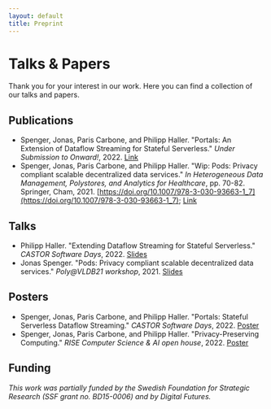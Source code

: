 ```yaml
---
layout: default
title: Preprint
---
```


# Talks & Papers

Thank you for your interest in our work. Here you can find a collection of our talks and papers.

## Publications

* Spenger, Jonas, Paris Carbone, and Philipp Haller. "Portals: An Extension of Dataflow Streaming for Stateful Serverless." *Under Submission to Onward!*, 2022. [Link](...)
* Spenger, Jonas, Paris Carbone, and Philipp Haller. "Wip: Pods: Privacy compliant scalable decentralized data services." *In Heterogeneous Data Management, Polystores, and Analytics for Healthcare*, pp. 70-82. Springer, Cham, 2021. [https://doi.org/10.1007/978-3-030-93663-1_7](https://doi.org/10.1007/978-3-030-93663-1_7); [Link](https://people.kth.se/~phaller/doc/spenger21-poly.pdf)

## Talks

* Philipp Haller. "Extending Dataflow Streaming for Stateful Serverless." *CASTOR Software Days*, 2022. [Slides](https://speakerdeck.com/phaller/extending-dataflow-streaming-for-stateful-serverless)
* Jonas Spenger. "Pods: Privacy compliant scalable decentralized data services." *Poly@VLDB21 workshop*, 2021. [Slides](https://drive.google.com/file/d/1-ZUn_sc9_Yny2xcnz4VZtLI_z75tA0El/view?usp=sharing)

## Posters

* Spenger, Jonas, Paris Carbone, and Philipp Haller. "Portals: Stateful Serverless Dataflow Streaming." *CASTOR Software Days*, 2022. [Poster](https://drive.google.com/file/d/13EiCixn75EsCtlKuKN8gGHXAprzuvXeX/view?usp=sharing)
* Spenger, Jonas, Paris Carbone, and Philipp Haller. "Privacy-Preserving Computing." *RISE Computer Science & AI open house*, 2022. [Poster](https://drive.google.com/file/d/1SRnO4vtdumzB2DeQWQ9JAlzFNKAmqUT1/view?usp=sharing)

## Funding
*This work was partially funded by the Swedish Foundation for Strategic Research (SSF grant no. BD15-0006) and by Digital Futures.*

